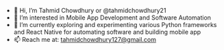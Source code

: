 - 👋 Hi, I’m Tahmid Chowdhury or @tahmidchowdhury21
- 👀 I’m interested in Mobile App Development and Software Automation
- 🌱 I’m currently exploring and experimenting various Python frameworks and React Native for automating software and building mobile app
- 📫 Reach me at: tahmidchowdhury127@gmail.com 

<!---
tahmidchowdhury21/tahmidchowdhury21 is a ✨ special ✨ repository because its `README.md` (this file) appears on your GitHub profile.
You can click the Preview link to take a look at your changes.
--->
